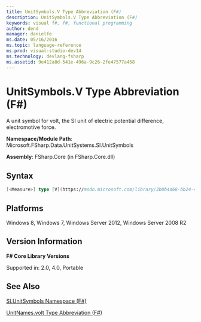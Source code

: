 ```yaml
---
title: UnitSymbols.V Type Abbreviation (F#)
description: UnitSymbols.V Type Abbreviation (F#)
keywords: visual f#, f#, functional programming
author: dend
manager: danielfe
ms.date: 05/16/2016
ms.topic: language-reference
ms.prod: visual-studio-dev14
ms.technology: devlang-fsharp
ms.assetid: 9e412a8d-541e-496a-9c26-2fe47577a458 
---
```


# UnitSymbols.V Type Abbreviation (F#)

A unit symbol for volt, the SI unit of electric potential difference, electromotive force.

**Namespace/Module Path**: Microsoft.FSharp.Data.UnitSystems.SI.UnitSymbols

**Assembly**: FSharp.Core (in FSharp.Core.dll)


## Syntax

```fsharp
[<Measure>] type [V](https://msdn.microsoft.com/library/3b0b4d68-bb24-4300-a1b0-7559668b8daa) = float
```

## Platforms
Windows 8, Windows 7, Windows Server 2012, Windows Server 2008 R2


## Version Information
**F# Core Library Versions**

Supported in: 2.0, 4.0, Portable

## See Also
[SI.UnitSymbols Namespace &#40;F&#35;&#41;](SI.UnitSymbols-Namespace-%5BFSharp%5D.md)

[UnitNames.volt Type Abbreviation &#40;F&#35;&#41;](UnitNames.volt-Type-Abbreviation-%5BFSharp%5D.md)